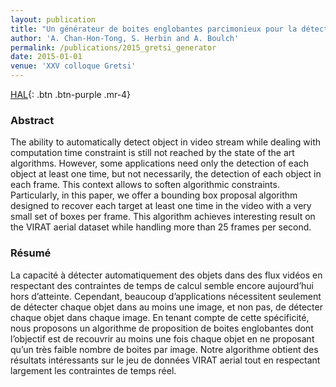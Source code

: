 ```yaml
---
layout: publication
title: "Un générateur de boites englobantes parcimonieux pour la détection d'objets dans des vidéos"
author: 'A. Chan-Hon-Tong, S. Herbin and A. Boulch'
permalink: /publications/2015_gretsi_generator
date: 2015-01-01
venue: 'XXV colloque Gretsi'
---
```


[HAL](https://hal.archives-ouvertes.fr/hal-01175556/document){: .btn .btn-purple .mr-4}

### Abstract

The ability to automatically detect object in video stream while dealing with computation time constraint is still not reached by
the state of the art algorithms. However, some applications need only the detection of each object at least one time, but not necessarily, the
detection of each object in each frame. This context allows to soften algorithmic constraints. Particularly, in this paper, we offer a bounding
box proposal algorithm designed to recover each target at least one time in the video with a very small set of boxes per frame. This algorithm
achieves interesting result on the VIRAT aerial dataset while handling more than 25 frames per second.

### Résumé

La capacité à détecter automatiquement des objets dans des flux vidéos en respectant des contraintes de temps de calcul semble encore
aujourd’hui hors d’atteinte. Cependant, beaucoup d’applications nécessitent seulement de détecter chaque objet dans au moins une image, et non
pas, de détecter chaque objet dans chaque image. En tenant compte de cette spécificité, nous proposons un algorithme de proposition de boites
englobantes dont l’objectif est de recouvrir au moins une fois chaque objet en ne proposant qu’un très faible nombre de boites par image. Notre
algorithme obtient des résultats intéressants sur le jeu de données VIRAT aerial tout en respectant largement les contraintes de temps réel.